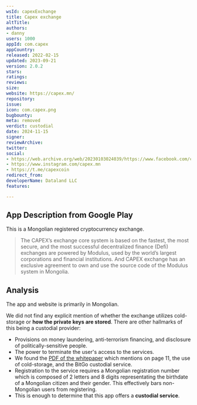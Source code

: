 ```yaml
---
wsId: capexExchange
title: Capex exchange
altTitle: 
authors:
- danny
users: 1000
appId: com.capex
appCountry: 
released: 2022-02-15
updated: 2023-09-21
version: 2.0.2
stars: 
ratings: 
reviews: 
size: 
website: https://capex.mn/
repository: 
issue: 
icon: com.capex.png
bugbounty: 
meta: removed
verdict: custodial
date: 2024-11-15
signer: 
reviewArchive: 
twitter: 
social:
- https://web.archive.org/web/20230103024039/https://www.facebook.com/capex.mn
- https://www.instagram.com/capex.mn
- https://t.me/capexcoin
redirect_from: 
developerName: Dataland LLC
features: 

---
```


## App Description from Google Play

This is a Mongolian registered cryptocurrency exchange. 

> The CAPEX’s exchange core system is based on the fastest, the most secure, and the most successful decentralized finance (Defi) exchanges are powered by Modulus, used by the world’s largest corporations and financial institutions. And CAPEX exchange has an exclusive agreement to own and use the source code of the Modulus system in Mongolia.

## Analysis

The app and website is primarily in Mongolian. 

We did not find any explicit mention of whether the exchange utilizes cold-storage or **how the private keys are stored**. There are other hallmarks of this being a custodial provider: 

- Provisions on money laundering, anti-terrorism financing, and disclosure of politically-sensitive people.
- The power to terminate the user's access to the services.
- We found the [PDF of the whitepaper](https://capex.mn/privacy/CPX_WP-min.pdf) which mentions on page 11, the use of cold-storage, and the BitGo custodial service. 
- Registration to the service requires a Mongolian registration number which is composed of 2 letters and 8 digits representating the birthdate of a Mongolian citizen and their gender. This effectively bars non-Mongolian users from registering. 
- This is enough to determine that this app offers a **custodial service**.






